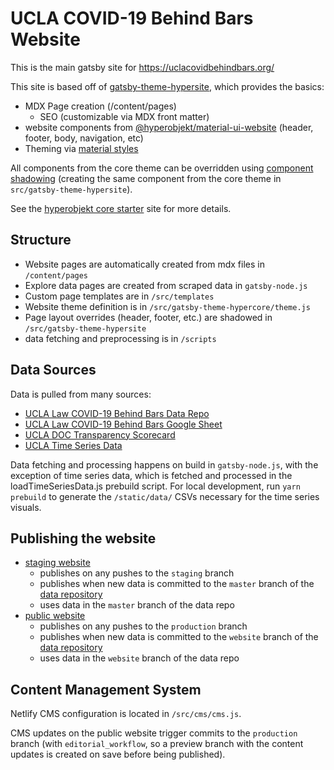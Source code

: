 # UCLA COVID-19 Behind Bars Website

This is the main gatsby site for https://uclacovidbehindbars.org/

This site is based off of [gatsby-theme-hypersite](https://github.com/Hyperobjekt/gatsby-themes), which provides the basics:

- MDX Page creation (/content/pages)
  - SEO (customizable via MDX front matter)
- website components from [@hyperobjekt/material-ui-website](https://hyperobjekt.github.io/core/?path=/story/website-block--base) (header, footer, body, navigation, etc)
- Theming via [material styles](https://material-ui.com/styles/basics/)

All components from the core theme can be overridden using [component shadowing](https://www.gatsbyjs.com/blog/2019-04-29-component-shadowing/) (creating the same component from the core theme in `src/gatsby-theme-hypersite`).

See the [hyperobjekt core starter](https://gatsby-starter-hyperobjekt.netlify.app/) site for more details.

## Structure

- Website pages are automatically created from mdx files in `/content/pages`
- Explore data pages are created from scraped data in `gatsby-node.js`
- Custom page templates are in `/src/templates`
- Website theme definition is in `/src/gatsby-theme-hypercore/theme.js`
- Page layout overrides (header, footer, etc.) are shadowed in `/src/gatsby-theme-hypersite`
- data fetching and preprocessing is in `/scripts`

## Data Sources

Data is pulled from many sources:

- [UCLA Law COVID-19 Behind Bars Data Repo](https://github.com/uclalawcovid19behindbars/data)
- [UCLA Law COVID-19 Behind Bars Google Sheet](https://docs.google.com/spreadsheets/d/1X6uJkXXS-O6eePLxw2e4JeRtM41uPZ2eRcOA_HkPVTk/edit#gid=1641553906)
- [UCLA DOC Transparency Scorecard](https://docs.google.com/spreadsheets/d/1fHhRAjwYGVmgoHLUENvcYffHDjEQnpp7Rwt9tLeX_Xk/edit?gid=696812429)
- [UCLA Time Series Data](http://104.131.72.50:3838/scraper_data/summary_data/scraped_time_series.csv)

Data fetching and processing happens on build in `gatsby-node.js`, with the exception of time series data, which is fetched and processed in the loadTimeSeriesData.js prebuild script. For local development, run `yarn prebuild` to generate the `/static/data/` CSVs necessary for the time series visuals.

## Publishing the website

- [staging website](https://staging--covid-19-behind-bars.netlify.app/)
  - publishes on any pushes to the `staging` branch
  - publishes when new data is committed to the `master` branch of the [data repository](https://github.com/uclalawcovid19behindbars/data)
  - uses data in the `master` branch of the data repo
- [public website](https://uclacovidbehindbars.org/)
  - publishes on any pushes to the `production` branch
  - publishes when new data is committed to the `website` branch of the [data repository](https://github.com/uclalawcovid19behindbars/data)
  - uses data in the `website` branch of the data repo

## Content Management System

Netlify CMS configuration is located in `/src/cms/cms.js`.

CMS updates on the public website trigger commits to the `production` branch (with `editorial_workflow`, so a preview branch with the content updates is created on save before being published).
